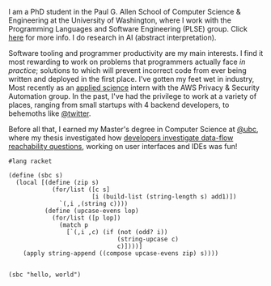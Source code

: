 I am a PhD student in the Paul G. Allen School of Computer Science &
Engineering at the University of Washington, where I work with the
Programming Languages and Software Engineering (PLSE) group.
Click [here](https://uwplse.org) for more info. I do research in AI
(abstract interpretation).

Software tooling and programmer productivity are my main interests.
I find it most rewarding to work on problems that programmers actually
face _in practice_; solutions to which will prevent incorrect code
from ever being written and deployed in the first place.
I've gotten my feet wet in industry,
Most recently as an [applied science](https://www.amazon.science) intern with
the AWS Privacy & Security Automation group.
In the past, I've had the privilege to work at a variety of places,
ranging from small startups with 4 backend developers, to behemoths like
[@twitter](https://github.com/twitter).

Before all that, I earned my Master's degree in Computer Science at
[@ubc](https://www.ubc.ca), where my thesis investigated how
[developers investigate data-flow reachability questions](https://open.library.ubc.ca/soa/cIRcle/collections/ubctheses/24/items/1.0421073?o=0),
working on user interfaces and IDEs was fun!


```rkt
#lang racket

(define (sbc s)
  (local [(define (zip s)
            (for/list ([c s]
                       [i (build-list (string-length s) add1)])
              `(,i ,(string c))))
          (define (upcase-evens lop)
            (for/list ([p lop])
              (match p
                [`(,i ,c) (if (not (odd? i))
                              (string-upcase c)
                              c)])))]
    (apply string-append ((compose upcase-evens zip) s))))


(sbc "hello, world")
```
